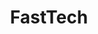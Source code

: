 ---
title: FastTech
description: Shop gadgets & electronics with Bitcoin.
homepage: https://www.fasttech.com/
twitter:
---